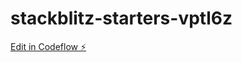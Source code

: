 # stackblitz-starters-vptl6z

[Edit in Codeflow ⚡️](https://stackblitz.com/~/github.com/k2wlk/stackblitz-starters-vptl6z)
